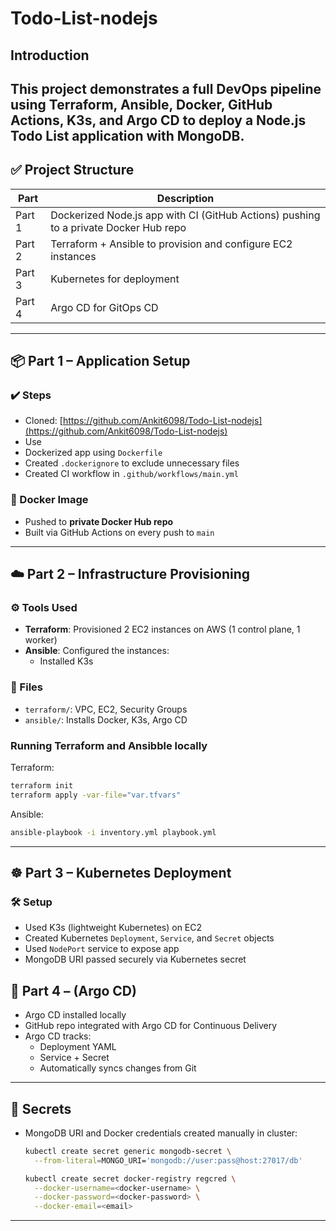 # Todo-List-nodejs
## Introduction
This project demonstrates a full DevOps pipeline using **Terraform**, **Ansible**, **Docker**, **GitHub Actions**, **K3s**, and **Argo CD** to deploy a Node.js Todo List application with MongoDB.
---

## ✅ Project Structure

| Part | Description |
|------|-------------|
| Part 1 | Dockerized Node.js app with CI (GitHub Actions) pushing to a private Docker Hub repo |
| Part 2 | Terraform + Ansible to provision and configure EC2 instances |
| Part 3 | Kubernetes for deployment |
| Part 4 | Argo CD for GitOps CD |

---

## 📦 Part 1 – Application Setup

### ✔️ Steps

- Cloned: [https://github.com/Ankit6098/Todo-List-nodejs](https://github.com/Ankit6098/Todo-List-nodejs)
- Use 
- Dockerized app using `Dockerfile`
- Created `.dockerignore` to exclude unnecessary files
- Created CI workflow in `.github/workflows/main.yml`

### 🐳 Docker Image

- Pushed to **private Docker Hub repo**
- Built via GitHub Actions on every push to `main`

---

## ☁️ Part 2 – Infrastructure Provisioning

### ⚙️ Tools Used

- **Terraform**: Provisioned 2 EC2 instances on AWS (1 control plane, 1 worker)
- **Ansible**: Configured the instances:
  - Installed K3s

### 📁 Files

- `terraform/`: VPC, EC2, Security Groups
- `ansible/`: Installs Docker, K3s, Argo CD

### Running Terraform and Ansibble locally 

Terraform:
```bash
terraform init
terraform apply -var-file="var.tfvars"
```
Ansible:
```bash
ansible-playbook -i inventory.yml playbook.yml 
```
---

## ☸️ Part 3 – Kubernetes Deployment

### 🛠 Setup

- Used K3s (lightweight Kubernetes) on EC2
- Created Kubernetes `Deployment`, `Service`, and `Secret` objects
- Used `NodePort` service to expose app
- MongoDB URI passed securely via Kubernetes secret

## 🎯 Part 4 – (Argo CD)

- Argo CD installed locally 
- GitHub repo integrated with Argo CD for Continuous Delivery
- Argo CD tracks:
  - Deployment YAML
  - Service + Secret
  - Automatically syncs changes from Git

---

## 🔐 Secrets

- MongoDB URI and Docker credentials created manually in cluster:
  ```bash
  kubectl create secret generic mongodb-secret \
    --from-literal=MONGO_URI='mongodb://user:pass@host:27017/db'

  kubectl create secret docker-registry regcred \
    --docker-username=<docker-username> \
    --docker-password=<docker-password> \
    --docker-email=<email>

---

